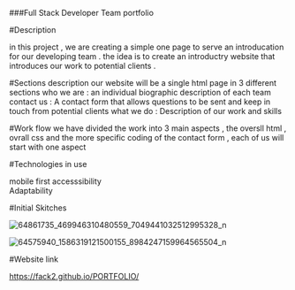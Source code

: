 

 ###Full Stack Developer Team portfolio 
 
#Description

in this project , we are creating a simple one page to serve an introducation for our developing team . the idea is to create an introductry website that introduces our work to potential clients . 

#Sections description 
our website will be a single html page in 3 different sections 
who we are : an individual biographic description of each team 
contact us : A contact form that allows questions to be sent and keep in touch from potential clients 
what we do :  Description of our work and skills 

#Work flow 
we have divided  the work into 3 main aspects , the oversll html , ovrall css and the more specific coding of the contact form , each of us will start with one aspect 


#Technologies in use 
 
mobile first 
accesssibility  
Adaptability

#Initial Skitches 

![64861735_469946310480559_7049441032512995328_n](https://user-images.githubusercontent.com/46847635/59662909-961bf200-91b6-11e9-9ef3-7351f8d6c609.jpg)


![64575940_1586319121500155_8984247159964565504_n](https://user-images.githubusercontent.com/46847635/59662728-2dcd1080-91b6-11e9-982e-0bc94f39c9dd.jpg)

#Website link 

https://fack2.github.io/PORTFOLIO/
